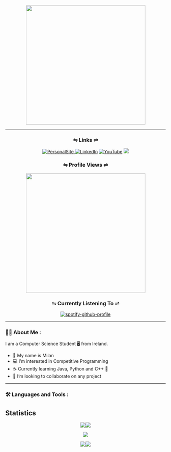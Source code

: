 <link rel="stylesheet" href="https://cdn.jsdelivr.net/gh/devicons/devicon@latest/devicon.min.css">


<div id="header" align="center"  padding-bottom="54px">
  <img src="https://media.giphy.com/media/CcwLAV11cALh3OuEJ5/giphy.gif" width="375">
</div>

---

<div id="badges" align="center">
  
   <h3 style="text-align: center" align="center">
    ⇋ Links ⇌
    </h3>
  
   [![PersonalSite](https://img.shields.io/static/v1?style=for-the-badge&message=Personal+Site&color=5ac200&logo=Google+Chrome&logoColor=FFFFFF&label=) ](https://skynet.ie/~milan/)
   [![LinkedIn](https://img.shields.io/badge/linkedIn-blue?logo=linkedIn&logocolor=blue&style=for-the-badge)](https://www.linkedin.com/in/milan-kovacs-cs/)
   [![YouTube](https://img.shields.io/badge/youtube-red?logo=youtube&logocolor=black&style=for-the-badge&end)](https://www.youtube.com/@codewithmilan157/videos)
   ![](https://dcbadge.vercel.app/api/shield/890607398065168384)

</div>

<div id="profile-count">
    <h3 style="text-align: center" align="center">
    ⇋ Profile Views ⇌
    </h3>
  <p style="text-align: center" align="center">
    <img align="center" style="text-align: center" width=375px height="auto" class="image" src="https://profile-counter.glitch.me/M-Byte480/count.svg" /> 
  </p>

</div>

<div align="center">
 <h3 style="text-align: center" align="center">
    ⇋ Currently Listening To ⇌
    </h3>
 
[![spotify-github-profile](https://spotify-github-profile.vercel.app/api/view?uid=m!lan02&cover_image=true&theme=novatorem&show_offline=true&background_color=121212&bar_color=53b14f&bar_color_cover=false)](https://spotify-github-profile.vercel.app/api/view?uid=m!lan02&redirect=true)
 
</div>

---

### :man_technologist: About Me :

I am a Computer Science Student 🖥️ from Ireland.

- 🕺  My name is Milan
- 💻 I’m interested in Competitive Programming
- ☕ Currently learning Java, Python and C++ 🐍
- 🤙 I’m looking to collaborate on any project

---

### :hammer_and_wrench: Languages and Tools :
<i class="devicon-devicon-plain"></i>


## Statistics 
 
<div align="center">
 
 ![](http://github-profile-summary-cards.vercel.app/api/cards/stats?username=M-Byte480&theme=2077)![](http://github-profile-summary-cards.vercel.app/api/cards/productive-time?username=M-Byte480&theme=2077&utcOffset=8)

![](http://github-profile-summary-cards.vercel.app/api/cards/profile-details?username=M-Byte480&theme=2077)

![](http://github-profile-summary-cards.vercel.app/api/cards/repos-per-language?username=M-Byte480&theme=2077)![](http://github-profile-summary-cards.vercel.app/api/cards/most-commit-language?username=M-Byte480&theme=2077)

</div>






<!-- 
[![](https://raw.githubusercontent.com/8BitJonny/8BitJonny/master/profile-summary-card-output/2077/0-profile-details.svg)](https://github.com/vn7n24fzkq/github-profile-summary-cards)
[![](https://raw.githubusercontent.com/8BitJonny/8BitJonny/master/profile-summary-card-output/2077/1-repos-per-language.svg)](https://github.com/vn7n24fzkq/github-profile-summary-cards) [![](https://raw.githubusercontent.com/8BitJonny/8BitJonny/master/profile-summary-card-output/2077/2-most-commit-language.svg)](https://github.com/vn7n24fzkq/github-profile-summary-cards)
[![](https://raw.githubusercontent.com/8BitJonny/8BitJonny/master/profile-summary-card-output/2077/3-stats.svg)](https://github.com/vn7n24fzkq/github-profile-summary-cards) [![](https://raw.githubusercontent.com/8BitJonny/8BitJonny/master/profile-summary-card-output/2077/4-productive-time.svg)](https://github.com/vn7n24fzkq/github-profile-summary-cards)


![](https://raw.githubusercontent.com/8BitJonny/8BitJonny/master/profile-summary-card-output/2077/0-profile-details.svg)
 -->
